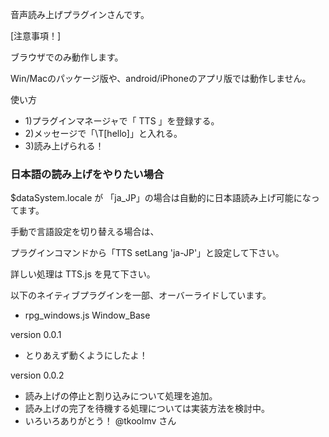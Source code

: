音声読み上げプラグインさんです。

[注意事項！]

ブラウザでのみ動作します。

Win/Macのパッケージ版や、android/iPhoneのアプリ版では動作しません。


使い方

 - 1)プラグインマネージャで「 TTS 」を登録する。
 - 2)メッセージで「\T[hello]」と入れる。
 - 3)読み上げられる！

### 日本語の読み上げをやりたい場合

$dataSystem.locale が 「ja_JP」の場合は自動的に日本語読み上げ可能になってます。

手動で言語設定を切り替える場合は、

プラグインコマンドから「TTS setLang 'ja-JP'」と設定して下さい。



詳しい処理は TTS.js を見て下さい。



以下のネイティブプラグインを一部、オーバーライドしています。
- rpg_windows.js Window_Base

version 0.0.1
- とりあえず動くようにしたよ！

version 0.0.2
- 読み上げの停止と割り込みについて処理を追加。
- 読み上げの完了を待機する処理については実装方法を検討中。
- いろいろありがとう！ @tkoolmv さん

